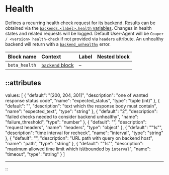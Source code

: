 # Health

Defines a recurring health check request for its backend. Results can be obtained via the [`backends.<label>.health` variables](../variables#backends).
Changes in health states and related requests will be logged. Default User-Agent will be `Couper / <version> health-check` if not provided
via `headers` attribute. An unhealthy backend will return with a [`backend_unhealthy`](../error-handling#api-error-types) error.

| Block name    | Context                           | Label | Nested block |
|:--------------|:----------------------------------|:------|:-------------|
| `beta_health` | [`backend` block](backend) | –     |              |

::attributes
---
values: [
  {
    "default": "[200, 204, 301]",
    "description": "one of wanted response status code",
    "name": "expected_status",
    "type": "tuple (int)"
  },
  {
    "default": "",
    "description": "text which the response body must contain",
    "name": "expected_text",
    "type": "string"
  },
  {
    "default": "2",
    "description": "failed checks needed to consider backend unhealthy",
    "name": "failure_threshold",
    "type": "number"
  },
  {
    "default": "",
    "description": "request headers",
    "name": "headers",
    "type": "object"
  },
  {
    "default": "\"1s\"",
    "description": "time interval for recheck",
    "name": "interval",
    "type": "string"
  },
  {
    "default": "",
    "description": "URL path with query on backend host",
    "name": "path",
    "type": "string"
  },
  {
    "default": "\"1s\"",
    "description": "maximum allowed time limit which is\tbounded by `interval`",
    "name": "timeout",
    "type": "string"
  }
]

---
::
